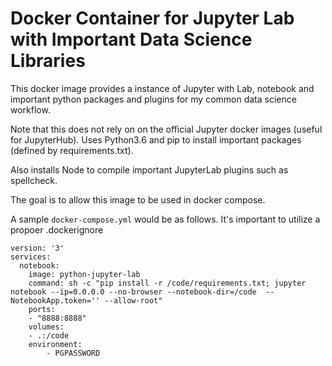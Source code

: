 # Docker Container for Jupyter Lab with Important Data Science Libraries

This docker image provides a instance of Jupyter with Lab, notebook and important python packages and plugins for my common data science workflow. 

Note that this does not rely on on the official Jupyter docker images (useful for JupyterHub). Uses Python3.6 and pip to install important packages (defined by requirements.txt). 

Also installs Node to compile important JupyterLab plugins such as spellcheck. 

The goal is to allow this image to be used in docker compose. 

A sample `docker-compose.yml`  would be as follows. It's important to utilize a propoer .dockerignore 

```
version: '3'
services:
  notebook:
    image: python-jupyter-lab  
    command: sh -c "pip install -r /code/requirements.txt; jupyter notebook --ip=0.0.0.0 --no-browser --notebook-dir=/code  --NotebookApp.token='' --allow-root"
    ports:
    - "8888:8888"
    volumes:
    - .:/code
    environment:
        - PGPASSWORD

```




